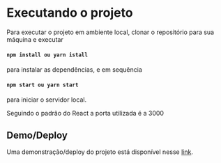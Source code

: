 # Executando o projeto

Para executar o projeto em ambiente local, clonar o repositório para sua máquina e executar <br/>
#### `npm install ou yarn istall`<br/>
para instalar as dependências, e em sequência <br/>
#### `npm start ou yarn start`<br/>
para iniciar o servidor local. <br/>

Seguindo o padrão do React a porta utilizada é a 3000 <br/>

## Demo/Deploy

Uma demonstração/deploy do projeto está disponível nesse [link](https://gabriel-brunetti.github.io/react-checkbox-tree/index).
